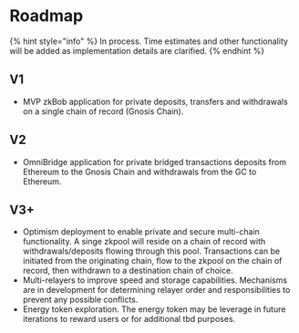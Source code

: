 # Roadmap

{% hint style="info" %}
In process. Time estimates and other functionality will be added as implementation details are clarified.
{% endhint %}

## V1

* MVP zkBob application for private deposits, transfers and withdrawals on a single chain of record (Gnosis Chain).

## V2

* OmniBridge application for private bridged transactions deposits from Ethereum to the Gnosis Chain and withdrawals from the GC to Ethereum.

## V3+

* Optimism deployment to enable private and secure multi-chain functionality. A singe zkpool will reside on a chain of record with withdrawals/deposits flowing through this pool. Transactions can be initiated from the originating chain, flow to the zkpool on the chain of record, then withdrawn to a destination chain of choice.
* Multi-relayers to improve speed and storage capabilities. Mechanisms are in development for determining relayer order and responsibilities to prevent any possible conflicts.&#x20;
* Energy token exploration. The energy token may be leverage in future iterations to reward users or for additional tbd purposes.
